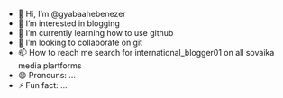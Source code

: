 - 👋 Hi, I’m @gyabaahebenezer
- 👀 I’m interested in blogging
- 🌱 I’m currently learning how to use github
- 💞️ I’m looking to collaborate on git
- 📫 How to reach me search for international_blogger01 on all sovaika media plartforms
- 😄 Pronouns: ...
- ⚡ Fun fact: ...

<!---
gyabaahebenezer/gyabaahebenezer is a ✨ special ✨ repository because its `README.md` (this file) appears on your GitHub profile.
You can click the Preview link to take a look at your changes.
--->
